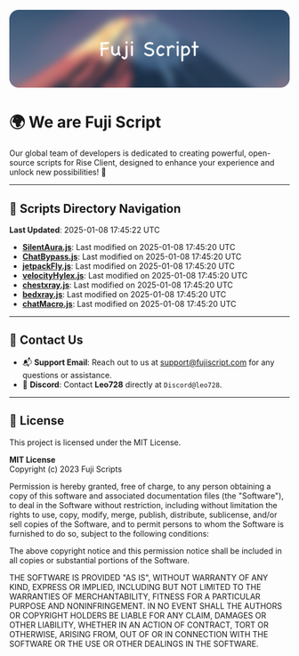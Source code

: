 ![Banner](.github/b.webp)

# 🌍 **We are Fuji Script**

Our global team of developers is dedicated to creating powerful, open-source scripts for Rise Client, designed to enhance your experience and unlock new possibilities! 🌟

---
<!-- SCRIPTS_NAVIGATION_START -->
## 📂 **Scripts Directory Navigation**

**Last Updated**: 2025-01-08 17:45:22 UTC

- **[SilentAura.js](scripts/SilentAura.js)**: Last modified on 2025-01-08 17:45:20 UTC
- **[ChatBypass.js](scripts/ChatBypass.js)**: Last modified on 2025-01-08 17:45:20 UTC
- **[jetpackFly.js](scripts/jetpackFly.js)**: Last modified on 2025-01-08 17:45:20 UTC
- **[velocityHylex.js](scripts/velocityHylex.js)**: Last modified on 2025-01-08 17:45:20 UTC
- **[chestxray.js](scripts/chestxray.js)**: Last modified on 2025-01-08 17:45:20 UTC
- **[bedxray.js](scripts/bedxray.js)**: Last modified on 2025-01-08 17:45:20 UTC
- **[chatMacro.js](scripts/chatMacro.js)**: Last modified on 2025-01-08 17:45:20 UTC

<!-- SCRIPTS_NAVIGATION_END -->

---

## 💬 **Contact Us**  
- 📬 **Support Email**: Reach out to us at [support@fujiscript.com](mailto:support@fujiscript.com) for any questions or assistance.  
- 💬 **Discord**: Contact **Leo728** directly at `Discord@leo728`.

---

## 📜 **License**

This project is licensed under the MIT License.  

**MIT License**  
Copyright (c) 2023 Fuji Scripts  

Permission is hereby granted, free of charge, to any person obtaining a copy of this software and associated documentation files (the "Software"), to deal in the Software without restriction, including without limitation the rights to use, copy, modify, merge, publish, distribute, sublicense, and/or sell copies of the Software, and to permit persons to whom the Software is furnished to do so, subject to the following conditions:  

The above copyright notice and this permission notice shall be included in all copies or substantial portions of the Software.  

THE SOFTWARE IS PROVIDED "AS IS", WITHOUT WARRANTY OF ANY KIND, EXPRESS OR IMPLIED, INCLUDING BUT NOT LIMITED TO THE WARRANTIES OF MERCHANTABILITY, FITNESS FOR A PARTICULAR PURPOSE AND NONINFRINGEMENT. IN NO EVENT SHALL THE AUTHORS OR COPYRIGHT HOLDERS BE LIABLE FOR ANY CLAIM, DAMAGES OR OTHER LIABILITY, WHETHER IN AN ACTION OF CONTRACT, TORT OR OTHERWISE, ARISING FROM, OUT OF OR IN CONNECTION WITH THE SOFTWARE OR THE USE OR OTHER DEALINGS IN THE SOFTWARE.  
